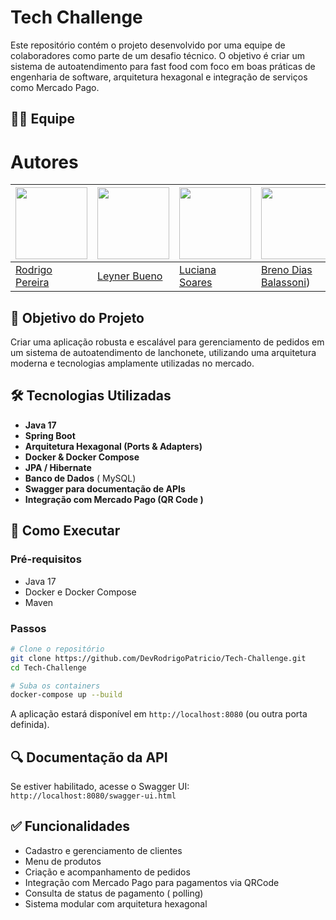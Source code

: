 
# Tech Challenge

Este repositório contém o projeto desenvolvido por uma equipe de colaboradores como parte de um desafio técnico. O objetivo é criar um sistema de autoatendimento para fast food com foco em boas práticas de engenharia de software, arquitetura hexagonal e integração de serviços como Mercado Pago.

## 👨‍💻 Equipe


# Autores

| <img src="https://avatars.githubusercontent.com/u/84483277?v=4" width=115 > | <img src="https://avatars.githubusercontent.com/u/14063148?v=4" width=115 >| <img src="https://avatars.githubusercontent.com/u/88734065?v=4" width=115 >| <img src="https://avatars.githubusercontent.com/u/105437684?v=4" width=115 > 
|---|---|---|---|
| [Rodrigo Pereira](https://github.com/DevRodrigoPatricio) | [Leyner Bueno ](https://github.com/leynerbueno) | [Luciana Soares](https://github.com/lucianaTSoares) | [Breno Dias Balassoni](https://github.com/Breno101069)) 

## 🚀 Objetivo do Projeto

Criar uma aplicação robusta e escalável para gerenciamento de pedidos em um sistema de autoatendimento de lanchonete, utilizando uma arquitetura moderna e tecnologias amplamente utilizadas no mercado.

## 🛠️ Tecnologias Utilizadas

- **Java 17**
- **Spring Boot**
- **Arquitetura Hexagonal (Ports & Adapters)**
- **Docker & Docker Compose**
- **JPA / Hibernate**
- **Banco de Dados** ( MySQL)
- **Swagger para documentação de APIs**
- **Integração com Mercado Pago (QR Code )**


## 🧪 Como Executar

### Pré-requisitos

- Java 17
- Docker e Docker Compose
- Maven

### Passos

```bash
# Clone o repositório
git clone https://github.com/DevRodrigoPatricio/Tech-Challenge.git
cd Tech-Challenge

# Suba os containers
docker-compose up --build
```

A aplicação estará disponível em `http://localhost:8080` (ou outra porta definida).

## 🔍 Documentação da API

Se estiver habilitado, acesse o Swagger UI:  
`http://localhost:8080/swagger-ui.html`

## ✅ Funcionalidades

- Cadastro e gerenciamento de clientes
- Menu de produtos
- Criação e acompanhamento de pedidos
- Integração com Mercado Pago para pagamentos via QRCode
- Consulta de status de pagamento ( polling)
- Sistema modular com arquitetura hexagonal

